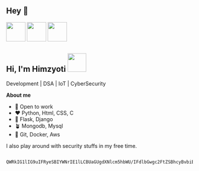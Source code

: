 ## Hey 👋
<img src="https://assets.holopin.io/eyJidWNrZXQiOiJob2xvcGluLWFzc2V0cyIsImtleSI6ImFzc2V0cy9jbG16YzVpdWYxMDA0ODBma3V6dTBxYnpxOCIsImVkaXRzIjp7InJvdGF0ZSI6bnVsbH19" width="52"> <img src="https://assets.holopin.io/eyJidWNrZXQiOiJob2xvcGluLWFzc2V0cyIsImtleSI6ImFzc2V0cy9jbG16MW5neWQwMjM3bTN6am50c2V6Yng2IiwiZWRpdHMiOnsicm90YXRlIjpudWxsfX0=" width="52"> <img src="https://assets.holopin.io/hf2023levels/level0-red-0-0-0.webp" width="52">

<h2> Hi, I'm Himzyoti <img src="https://media1.giphy.com/media/v1.Y2lkPTc5MGI3NjExaTF1bXZlcWE5cTI5Mndic3libGkzenVmOWtxaXMweDN2OGNwaDk4cyZlcD12MV9pbnRlcm5hbF9naWZfYnlfaWQmY3Q9Zw/836HiJc7pgzy8iNXCn/giphy.gif" width="50"></h2>

Development | DSA | IoT | CyberSecurity

**About me**

- 💼 Open to work
- ❤️ Python, Html, CSS, C
- 🤝 Flask, Django
- 🪴 Mongodb, Mysql
- 🚀 Git, Docker, Aws 

I also play around with security stuffs in my free time.


                                QWRkIG1lIG9uIFRyeSBIYWNrIE1lLCBUaGUgdXNlcm5hbWU/IFdlbGwgc2FtZSBhcyBvbiBnaXRodWIu
